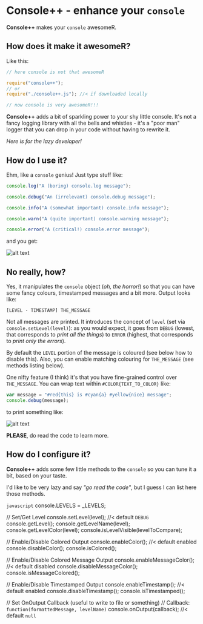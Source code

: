 # Console++ - enhance your `console`

**Console++** makes your `console` awesomeR.

## How does it make it awesomeR?

Like this:

```javascript
// here console is not that awesomeR

require("console++");
// or
require("./console++.js"); //< if downloaded locally

// now console is very awesomeR!!!
```

**Console++** adds a bit of sparkling power to your shy little console.
It's not a fancy logging library with all the bells and whistles - it's a
"poor man" logger that you can drop in your code without having to rewrite it.

_Here is for the lazy developer!_

## How do I use it?

Ehm, like a `console` genius! Just type stuff like:

```javascript
console.log("A (boring) console.log message");

console.debug("An (irrelevant) console.debug message");

console.info("A (somewhat important) console.info message");

console.warn("A (quite important) console.warning message");

console.error("A (critical!) console.error message");
```

and you get:

![alt text](https://raw.github.com/detro/consoleplusplus/master/README.pics/console++-1.png "Some output")

## No really, how?

Yes, it manipulates the `console` object (_oh, the horror!_) so that you can
have some fancy colours, timestamped messages and a bit more. Output looks like:

```
[LEVEL - TIMESTAMP] THE_MESSAGE
```

Not all messages are printed. It introduces the concept of `level` (set via
`console.setLevel(level)`): as you would expect, it goes from `DEBUG` (lowest,
that corresponds to _print all the things_) to `ERROR` (highest, that
corresponds to _print only the errors_).

By default the `LEVEL` portion of the message is coloured (see below how
to disable this). Also, you can enable matching colouring for `THE_MESSAGE`
(see methods listing below).

One nifty feature (I think) it's that you have fine-grained control over
`THE_MESSAGE`. You can wrap text within `#COLOR{TEXT_TO_COLOR}` like:

```javascript
var message = "#red{this} is #cyan{a} #yellow{nice} message";
console.debug(message);
```

to print something like:

![alt text](https://raw.github.com/detro/consoleplusplus/master/README.pics/console++-2.png "Some colored output")

**PLEASE**, do read the code to learn more.

## How do I configure it?

**Console++** adds some few little methods to the `console` so you can tune
it a bit, based on your taste.

I'd like to be very lazy and say _"go read the code"_, but I guess I can list
here those methods.

```javascript```
console.LEVELS  = _LEVELS;

// Set/Get Level
console.setLevel(level);                //< default `DEBUG`
console.getLevel();
console.getLevelName(level);
console.getLevelColor(level);
console.isLevelVisible(levelToCompare);

// Enable/Disable Colored Output
console.enableColor();                  //< default enabled
console.disableColor();
console.isColored();

// Enable/Disable Colored Message Output
console.enableMessageColor();           //< default disabled
console.disableMessageColor();
console.isMessageColored();

// Enable/Disable Timestamped Output
console.enableTimestamp();              //< default enabled
console.disableTimestamp();
console.isTimestamped();

// Set OnOutput Callback (useful to write to file or something)
// Callback: `function(formattedMessage, levelName)`
console.onOutput(callback);             //< default `null`
```

